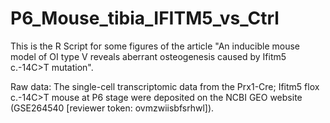 # P6_Mouse_tibia_IFITM5_vs_Ctrl
This is the R Script for some figures of the article "An inducible mouse model of OI type V reveals aberrant osteogenesis caused by Ifitm5 c.-14C>T mutation".

Raw data: The single-cell transcriptomic data from the Prx1-Cre; Ifitm5 flox c.-14C>T mouse at P6 stage were deposited on the NCBI GEO website (GSE264540 [reviewer token: ovmzwiisbfsrhwl]). 
